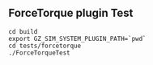 ## ForceTorque plugin Test

~~~
cd build
export GZ_SIM_SYSTEM_PLUGIN_PATH=`pwd`
cd tests/forcetorque
./ForceTorqueTest
~~~
